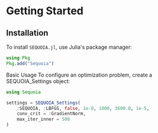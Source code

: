 # Getting Started

## Installation

To install `SEQUOIA.jl`, use Julia's package manager:
```julia
using Pkg
Pkg.add("Sequoia")
```

Basic Usage
To configure an optimization problem, create a SEQUOIA_Settings object:
```julia
using Sequoia

settings = SEQUOIA_Settings(
    :SEQUOIA, :LBFGS, false, 1e-8, 1000, 3600.0, 1e-5,
    conv_crit = :GradientNorm,
    max_iter_inner = 500
)
```